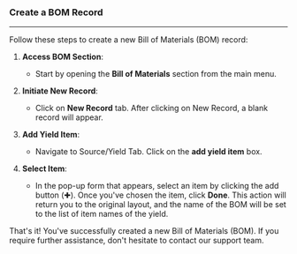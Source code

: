 ### Create a BOM Record
____________________________
Follow these steps to create a new Bill of Materials (BOM) record:

1. **Access BOM Section**:
    
    - Start by opening the **Bill of Materials** section from the main menu.
2. **Initiate New Record**:
    
    - Click on **New Record** tab. After clicking on New Record, a blank record will appear.
3. **Add Yield Item**:
    
    - Navigate to Source/Yield Tab. Click on the **add yield item** box.
4. **Select Item**:
    
    - In the pop-up form that appears, select an item by clicking the add button (✚). Once you've chosen the item, click **Done**. This action will return you to the original layout, and the name of the BOM will be set to the list of item names of the yield.

That's it! You've successfully created a new Bill of Materials (BOM). If you require further assistance, don't hesitate to contact our support team.